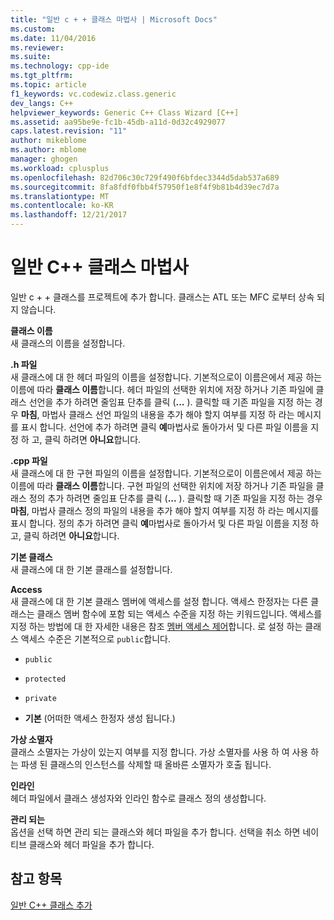 ```yaml
---
title: "일반 c + + 클래스 마법사 | Microsoft Docs"
ms.custom: 
ms.date: 11/04/2016
ms.reviewer: 
ms.suite: 
ms.technology: cpp-ide
ms.tgt_pltfrm: 
ms.topic: article
f1_keywords: vc.codewiz.class.generic
dev_langs: C++
helpviewer_keywords: Generic C++ Class Wizard [C++]
ms.assetid: aa95be9e-fc1b-45db-a11d-0d32c4929077
caps.latest.revision: "11"
author: mikeblome
ms.author: mblome
manager: ghogen
ms.workload: cplusplus
ms.openlocfilehash: 82d706c30c729f490f6bfdec3344d5dab537a689
ms.sourcegitcommit: 8fa8fdf0fbb4f57950f1e8f4f9b81b4d39ec7d7a
ms.translationtype: MT
ms.contentlocale: ko-KR
ms.lasthandoff: 12/21/2017
---
```

# <a name="generic-c-class-wizard"></a>일반 C++ 클래스 마법사
일반 c + + 클래스를 프로젝트에 추가 합니다. 클래스는 ATL 또는 MFC 로부터 상속 되지 않습니다.  
  
 **클래스 이름**  
 새 클래스의 이름을 설정합니다.  
  
 **.h 파일**  
 새 클래스에 대 한 헤더 파일의 이름을 설정합니다. 기본적으로이 이름은에서 제공 하는 이름에 따라 **클래스 이름**합니다. 헤더 파일의 선택한 위치에 저장 하거나 기존 파일에 클래스 선언을 추가 하려면 줄임표 단추를 클릭 (**...** ). 클릭할 때 기존 파일을 지정 하는 경우 **마침**, 마법사 클래스 선언 파일의 내용을 추가 해야 할지 여부를 지정 하 라는 메시지를 표시 합니다. 선언에 추가 하려면 클릭 **예**마법사로 돌아가서 및 다른 파일 이름을 지정 하 고, 클릭 하려면 **아니요**합니다.  
  
 **.cpp 파일**  
 새 클래스에 대 한 구현 파일의 이름을 설정합니다. 기본적으로이 이름은에서 제공 하는 이름에 따라 **클래스 이름**합니다. 구현 파일의 선택한 위치에 저장 하거나 기존 파일을 클래스 정의 추가 하려면 줄임표 단추를 클릭 (**...** ). 클릭할 때 기존 파일을 지정 하는 경우 **마침**, 마법사 클래스 정의 파일의 내용을 추가 해야 할지 여부를 지정 하 라는 메시지를 표시 합니다. 정의 추가 하려면 클릭 **예**마법사로 돌아가서 및 다른 파일 이름을 지정 하 고, 클릭 하려면 **아니요**합니다.  
  
 **기본 클래스**  
 새 클래스에 대 한 기본 클래스를 설정합니다.  
  
 **Access**  
 새 클래스에 대 한 기본 클래스 멤버에 액세스를 설정 합니다. 액세스 한정자는 다른 클래스는 클래스 멤버 함수에 포함 되는 액세스 수준을 지정 하는 키워드입니다. 액세스를 지정 하는 방법에 대 한 자세한 내용은 참조 [멤버 액세스 제어](../cpp/member-access-control-cpp.md)합니다. 로 설정 하는 클래스 액세스 수준은 기본적으로 `public`합니다.  
  
-   `public`  
  
-   `protected`  
  
-   `private`  
  
-   **기본** (어떠한 액세스 한정자 생성 됩니다.)  
  
 **가상 소멸자**  
 클래스 소멸자는 가상이 있는지 여부를 지정 합니다. 가상 소멸자를 사용 하 여 사용 하는 파생 된 클래스의 인스턴스를 삭제할 때 올바른 소멸자가 호출 됩니다.  
  
 **인라인**  
 헤더 파일에서 클래스 생성자와 인라인 함수로 클래스 정의 생성합니다.  
  
 **관리 되는**  
 옵션을 선택 하면 관리 되는 클래스와 헤더 파일을 추가 합니다. 선택을 취소 하면 네이티브 클래스와 헤더 파일을 추가 합니다.  
  
## <a name="see-also"></a>참고 항목  
 [일반 C++ 클래스 추가](../ide/adding-a-generic-cpp-class.md)